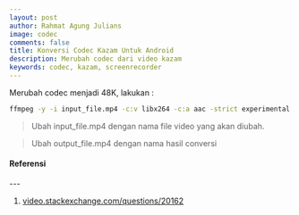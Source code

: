```yaml
---
layout: post
author: Rahmat Agung Julians
image: codec
comments: false
title: Konversi Codec Kazam Untuk Android
description: Merubah codec dari video kazam
keywords: codec, kazam, screenrecorder
---
```


Merubah codec menjadi 48K, lakukan :

```bash
ffmpeg -y -i input_file.mp4 -c:v libx264 -c:a aac -strict experimental -tune fastdecode -pix_fmt yuv420p -b:a 192k -ar 48000 output_file.mp4
```
>Ubah input_file.mp4 dengan nama file video yang akan diubah.

>Ubah output_file.mp4 dengan nama hasil conversi

<h4><b class="title-referensi">Referensi</b></h4> 
--- 
<ol class="referensi">
    <li>
        <a href="https://video.stackexchange.com/questions/20162/convert-kazam-video-file-to-a-file-playable-in-windows-media-player">video.stackexchange.com/questions/20162</a>
    </li>
</ol>
